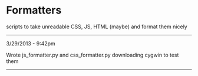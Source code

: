Formatters
==========

scripts to take unreadable CSS, JS, HTML (maybe) and format them nicely

-------------

3/29/2013 - 9:42pm

Wrote js_formatter.py and css_formatter.py
downloading cygwin to test them

-------------
